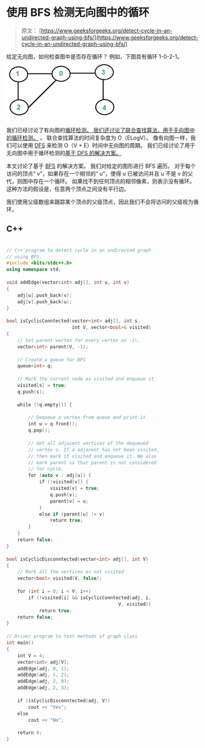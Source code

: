 # 使用 BFS 检测无向图中的循环

> 原文： [https://www.geeksforgeeks.org/detect-cycle-in-an-undirected-graph-using-bfs/](https://www.geeksforgeeks.org/detect-cycle-in-an-undirected-graph-using-bfs/)

给定无向图，如何检查图中是否存在循环？ 例如，下图具有循环 1-0-2-1。
![cycleGraph](img/5334e5d8a548c03f16f3f27689404a7f.png)

我们已经讨论了有向图的[循环检测。 我们还讨论了](https://www.geeksforgeeks.org/detect-cycle-in-a-graph/)[联合查找算法，用于无向图中的循环检测。](https://www.geeksforgeeks.org/union-find/) 。 联合查找算法的时间复杂度为 O（ELogV）。 像有向图一样，我们可以使用 [DFS](https://www.geeksforgeeks.org/depth-first-traversal-for-a-graph/) 来检测 O（V + E）时间中无向图的周期。 我们已经讨论了用于无向图中用于循环检测的[基于 DFS 的解决方案。](https://www.geeksforgeeks.org/detect-cycle-undirected-graph/)

本文讨论了基于 [BFS](http://www.geeksforgeeks.org/breadth-first-traversal-for-a-graph/) 的解决方案。 我们对给定的图形进行 BFS 遍历。 对于每个访问的顶点“ v”，如果存在一个相邻的“ u”，使得 u 已被访问并且 u 不是 v 的父代，则图中存在一个循环。 如果找不到任何顶点的相邻像素，则表示没有循环。 这种方法的假设是，任意两个顶点之间没有平行边。

我们使用父级数组来跟踪某个顶点的父级顶点，因此我们不会将访问的父级视为循环。

## C++

```cpp

// C++ program to detect cycle in an undirected graph 
// using BFS. 
#include <bits/stdc++.h> 
using namespace std; 

void addEdge(vector<int> adj[], int u, int v) 
{ 
    adj[u].push_back(v); 
    adj[v].push_back(u); 
} 

bool isCyclicConntected(vector<int> adj[], int s, 
                        int V, vector<bool>& visited) 
{ 
    // Set parent vertex for every vertex as -1\. 
    vector<int> parent(V, -1); 

    // Create a queue for BFS 
    queue<int> q; 

    // Mark the current node as visited and enqueue it 
    visited[s] = true; 
    q.push(s); 

    while (!q.empty()) { 

        // Dequeue a vertex from queue and print it 
        int u = q.front(); 
        q.pop(); 

        // Get all adjacent vertices of the dequeued 
        // vertex u. If a adjacent has not been visited, 
        // then mark it visited and enqueue it. We also 
        // mark parent so that parent is not considered 
        // for cycle. 
        for (auto v : adj[u]) { 
            if (!visited[v]) { 
                visited[v] = true; 
                q.push(v); 
                parent[v] = u; 
            } 
            else if (parent[u] != v) 
                return true; 
        } 
    } 
    return false; 
} 

bool isCyclicDisconntected(vector<int> adj[], int V) 
{ 
    // Mark all the vertices as not visited 
    vector<bool> visited(V, false); 

    for (int i = 0; i < V; i++) 
        if (!visited[i] && isCyclicConntected(adj, i, 
                                         V, visited)) 
            return true; 
    return false; 
} 

// Driver program to test methods of graph class 
int main() 
{ 
    int V = 4; 
    vector<int> adj[V]; 
    addEdge(adj, 0, 1); 
    addEdge(adj, 1, 2); 
    addEdge(adj, 2, 0); 
    addEdge(adj, 2, 3); 

    if (isCyclicDisconntected(adj, V)) 
        cout << "Yes"; 
    else
        cout << "No"; 

    return 0; 
} 

```